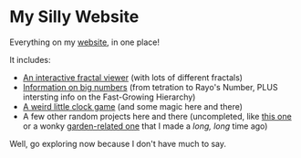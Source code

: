 # My Silly Website
Everything on my [website](https://plasma4.github.io/my-site/), in one place!

It includes:
* [An interactive fractal viewer](https://plasma4.github.io/my-site/fractal.html) (with lots of different fractals)
* [Information on big numbers](https://plasma4.github.io/my-site/numbers.html) (from tetration to Rayo's Number, PLUS intersting info on the Fast-Growing Hierarchy)
* [A weird little clock game](https://plasma4.github.io/my-site/clocks.html) (and some magic here and there)
* A few other random projects here and there (uncompleted, like [this one](https://plasma4.github.io/my-site/power.html) or a wonky [garden-related one](https://plasma4.github.io/my-site/garden.html) that I made a *long, long* time ago)

Well, go exploring now because I don't have much to say.